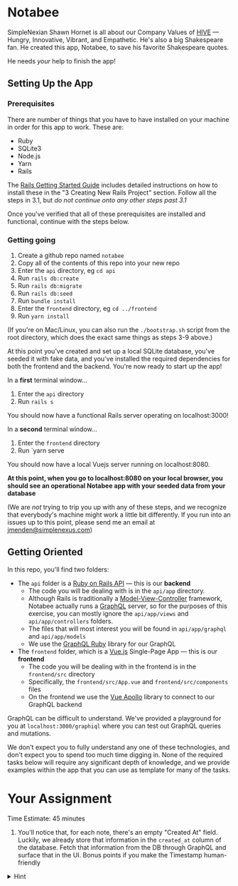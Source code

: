 # Notabee

SimpleNexian Shawn Hornet is all about our Company Values of [HIVE](https://www.simplenexus.com/careers/) — Hungry, Innovative, Vibrant, and Empathetic. He's also a big Shakespeare fan. He created this app, Notabee, to save his favorite Shakespeare quotes.

He needs *your* help to finish the app!

## Setting Up the App

### Prerequisites

There are number of things that you have to have installed on your machine in order for this app to work. These are:
* Ruby
* SQLite3
* Node.js
* Yarn
* Rails

The [Rails Getting Started Guide](https://guides.rubyonrails.org/getting_started.html) includes detailed instructions on how to install these in the "3 Creating New Rails Project" section. Follow all the steps in 3.1, but *do not continue onto any other steps past 3.1*

Once you've verified that all of these prerequisites are installed and functional, continue with the steps below.

### Getting going

1. Create a github repo named `notabee`
2. Copy all of the contents of this repo into your new repo
3. Enter the `api` directory, eg `cd api`
4. Run `rails db:create`
5. Run `rails db:migrate`
6. Run `rails db:seed`
7. Run `bundle install`
8. Enter the `frontend` directory, eg `cd ../frontend`
9. Run `yarn install`

(If you're on Mac/Linux, you can also run the `./bootstrap.sh` script from the root directory, which does the exact same things as steps 3-9 above.)

At this point you've created and set up a local SQLite database, you've seeded it with fake data, and you've installed the required dependencies for both the frontend and the backend. You're now ready to start up the app!

In a **first** terminal window...
1. Enter the `api` directory
2. Run `rails s`

You should now have a functional Rails server operating on localhost:3000!

In a **second** terminal window...
1. Enter the `frontend` directory
2. Run `yarn serve

You should now have a local Vuejs server running on localhost:8080.

**At this point, when you go to localhost:8080 on your local browser, you should see an operational Notabee app with your seeded data from your database**

(We are *not* trying to trip you up with any of these steps, and we recognize that everybody's machine might work a little bit differently. If you run into an issues up to this point, please send me an email at <jmenden@simplenexus.com>)

## Getting Oriented

In this repo, you'll find two folders:
* The `api` folder is a [Ruby on Rails API](https://guides.rubyonrails.org/getting_started.html) — this is our **backend**
  * The code you will be dealing with is in the `api/app` directory.
  * Although Rails is traditionally a [Model-View-Controller](https://en.wikipedia.org/wiki/Model%E2%80%93view%E2%80%93controller) framework, Notabee actually runs a [GraphQL](https://graphql.org/) server, so for the purposes of this exercise, you can mostly ignore the `api/app/views` and `api/app/controllers` folders.
  * The files that will most interest you will be found in `api/app/graphql` and `api/app/models`
  * We use the [GraphQL Ruby](https://graphql-ruby.org/getting_started) library for our GraphQL
* The `frontend` folder, which is a [Vue.js](https://vuejs.org/v2/guide/) Single-Page App — this is our **frontend**
  * The code you will be dealing with in the frontend is in the `frontend/src` directory
  * Specifically, the `frontend/src/App.vue` and `frontend/src/components` files
  * On the frontend we use the [Vue Apollo](https://apollo.vuejs.org/guide/apollo/) library to connect to our GraphQL backend

GraphQL can be difficult to understand. We've provided a playground for you at `localhost:3000/graphiql` where you can test out GraphQL queries and mutations.

We don't expect you to fully understand any one of these technologies, and don't expect you to spend too much time digging in. None of the required tasks below will require any significant depth of knowledge, and we provide examples within the app that you can use as template for many of the tasks.

# Your Assignment

Time Estimate: 45 minutes

1. You'll notice that, for each note, there's an empty "Created At" field. Luckily, we already store that information in the `created_at` column of the database. Fetch that information from the DB through GraphQL and surface that in the UI. Bonus points if you make the Timestamp human-friendly
<details>
  <summary>Hint</summary>
  Define the field in `api/app/graphql/types/note_type.rb` on the backend and add it to the query in `frontend/src/components/NotesDashboard.vue` on the frontend
</details>











